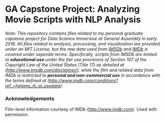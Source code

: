 # GA Capstone Project: Analyzing Movie Scripts with NLP Analysis

_Note: This repository contains files related to my personal graduate capstone project for Data Science Immersive at General Assembly in early 2018. All files related to analysis, processing, and visualization are provided under an MIT License, but the raw data used from [IMSDb](http://www.imsdb.com/) and [IMDb](https://www.imdb.com/interfaces/) is covered under seperate terms. Specifically, scripts from IMSDb are limited to **educational use** under the fair use provisions of Section 107 of the Copyright Law of the United States (Title 17) as detailed at (http://www.imsdb.com/disclaimer/), while the film and related data from IMDb is restricted to **personal and non-commercial use** in accordance with the terms defined at (http://www.imdb.com/conditions?ref_=helpms_ih_gi_usedata)._

### Acknowledgements



Film-level information courtesy of
IMDb
(http://www.imdb.com).
Used with permission.
